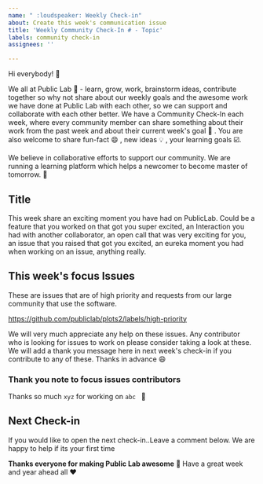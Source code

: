 ```yaml
---
name: " :loudspeaker: Weekly Check-in"
about: Create this week's communication issue
title: 'Weekly Community Check-In # - Topic'
labels: community check-in 
assignees: ''

---
```


Hi everybody! 👏

We all at Public Lab 🎈 - learn, grow, work, brainstorm ideas, contribute together so why not share about our weekly goals and the awesome work we have done at Public Lab with each other, so we can support and collaborate with each other better. We have a Community Check-In each week, where every community member can share something about their work from the past week and about their current week's goal 🎯 . You are also welcome to share fun-fact 😄 , new ideas 💡 , your learning goals ☑️.

We believe in collaborative efforts to support our community. We are running a learning platform which helps a newcomer to become master of tomorrow. 💯

## Title <!-- Apt title for this weeks check-in discussion -->

<!-- Initiate a discussion, Ask an interesting question, share something important, share your experience and . . . . -->
<!-- Sample -->
This week share an exciting moment you have had on PublicLab. Could be a feature that you worked on that got you super excited, an Interaction you had with another collaborator, an open call that was very exciting for you, an issue that you raised that got you excited, an eureka moment you had when working on an issue, anything really.

## This week's focus Issues

These are issues that are of high priority and requests from our
large community that use the software. 

<!-- Mention the issues which are of higher priority as of now -->
<!-- Sample -->
https://github.com/publiclab/plots2/labels/high-priority

We will very much appreciate any help on these issues. Any contributor who is looking for issues to work on please consider taking a look at these.
We will add a thank you message here in next week's check-in if you contribute to any of these. Thanks in advance 😄

### Thank you note to focus issues contributors

<!-- Thank the contributors who worked on focus issues last week -->
<!-- Sample -->
Thanks so much `xyz` <!-- Replace `xyz` with the contributors who worked on the issues --> for working on `abc ` <!-- Replace `abc` with last weeks focus issues --> 🥇

## Next Check-in
If you would like to open the next check-in..Leave a comment below. We are happy to help if its your first time

**Thanks everyone for making Public Lab awesome** 🎈
Have a great week and year ahead all ❤️

